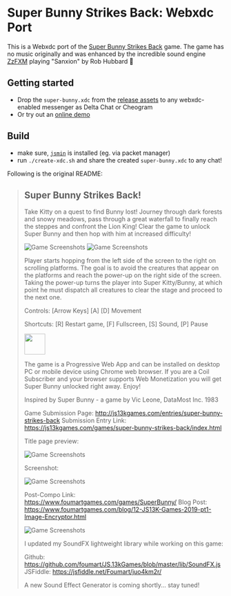 # Super Bunny Strikes Back: Webxdc Port

This is a Webxdc port of the [Super Bunny Strikes Back](https://github.com/foumart/JS.13kGames.2019_SuperBunny) game.
The game has no music originally and was
enhanced by the incredible sound engine [ZzFXM](https://github.com/keithclark/ZzFXM)
playing "Sanxion" by Rob Hubbard 🙏


## Getting started

- Drop the `super-bunny.xdc` from the [release assets](https://codeberg.org/r10s/super-bunny/releases)
  to any webxdc-enabled messenger as Delta Chat or Cheogram
- Or try out an [online demo](https://r10s.codeberg.page/super-bunny/@main/)


## Build

- make sure, [`jsmin`](https://www.crockford.com/jsmin.html) is installed (eg. via packet manager)
- run `./create-xdc.sh` and share the created `super-bunny.xdc` to any chat!


Following is the original README:

> ## Super Bunny Strikes Back!
> 
> Take Kitty on a quest to find Bunny lost! Journey through dark forests and snowy meadows, pass through a great waterfall to finally reach the steppes and confront the Lion King! Clear the game to unlock Super Bunny and then hop with him at increased difficulty!
> 
> ![Game Screenshots](https://www.foumartgames.com/games/SuperBunny/animation_bunny.gif)
> ![Game Screenshots](https://www.foumartgames.com/games/SuperBunny/animation_kitty.gif)
>
> Player starts hopping from the left side of the screen to the right on scrolling platforms. The goal is to avoid the creatures that appear on the platforms and reach the power-up on the right side of the screen. Taking the power-up turns the player into Super Kitty/Bunny, at which point he must dispatch all creatures to clear the stage and proceed to the next one.
>
> Controls: [Arrow Keys] [A] [D] Movement
>
> Shortcuts: [R] Restart game, [F] Fullscreen, [S] Sound, [P] Pause
>
> <img src="https://www.foumartgames.com/games/SuperBunny/icon.png" height="48" width="48">
>
> The game is a Progressive Web App and can be installed on desktop PC or mobile device using Chrome web browser. If you are a Coil Subscriber and your browser supports Web Monetization you will get Super Bunny unlocked right away. Enjoy!
>
> Inspired by Super Bunny - a game by Vic Leone, DataMost Inc. 1983
>
> Game Submission Page: http://js13kgames.com/entries/super-bunny-strikes-back
> Submission Entry Link: https://js13kgames.com/games/super-bunny-strikes-back/index.html
>
> Title page preview:
>
> ![Game Screenshots](https://www.foumartgames.com/games/SuperBunny/title_screen_preview.gif)
>
> Screenshot:
>
> ![Game Screenshots](https://www.foumartgames.com/games/SuperBunny/screen_3_thumb.jpg)
>
> Post-Compo Link: https://www.foumartgames.com/games/SuperBunny/
> Blog Post: https://www.foumartgames.com/blog/12-JS13K-Games-2019-pt1-Image-Encryptor.html
>
> ![Game Screenshots](https://www.foumartgames.com/games/SuperBunny/icon_225.png)
>
>
> I updated my SoundFX lightweight library while working on this game:
>
> Github: https://github.com/foumart/JS.13kGames/blob/master/lib/SoundFX.js
> JSFiddle: https://jsfiddle.net/Foumart/juo4km2r/
>
> A new Sound Effect Generator is coming shortly... stay tuned!
>
